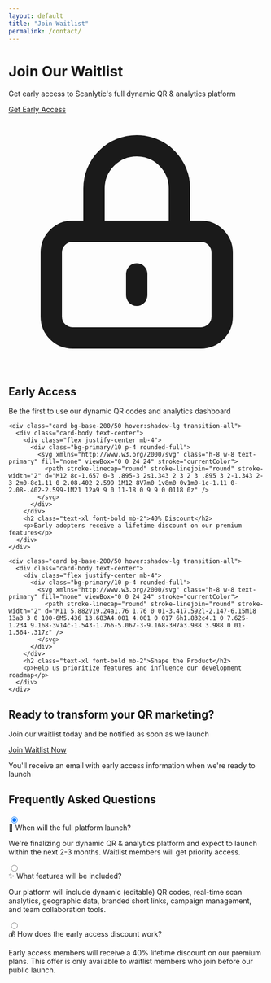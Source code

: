 ```yaml
---
layout: default
title: "Join Waitlist"
permalink: /contact/
---
```


<div class="container mx-auto px-4 lg:px-8 py-16">
  <!-- Hero section with gradient background -->
  <div class="hero bg-gradient-to-r from-primary/10 to-secondary/10 rounded-box mb-12 py-16">
    <div class="hero-content text-center">
      <div class="max-w-2xl">
        <h1 class="text-4xl md:text-5xl font-bold mb-6">Join Our Waitlist</h1>
        <p class="text-lg opacity-80 mb-8">Get early access to Scanlytic's full dynamic QR & analytics platform</p>
        <a href="https://forms.gle/MoJ3yz7AmMFo9Fq66" class="btn btn-accent btn-lg pulse-cta">Get Early Access</a>
      </div>
    </div>
  </div>

  <!-- Key benefits -->
  <div class="grid md:grid-cols-3 gap-8 mb-16">
    <div class="card bg-base-200/50 hover:shadow-lg transition-all">
      <div class="card-body text-center">
        <div class="flex justify-center mb-4">
          <div class="bg-primary/10 p-4 rounded-full">
            <svg xmlns="http://www.w3.org/2000/svg" class="h-8 w-8 text-primary" fill="none" viewBox="0 0 24 24" stroke="currentColor">
              <path stroke-linecap="round" stroke-linejoin="round" stroke-width="2" d="M12 15v2m-6 4h12a2 2 0 002-2v-6a2 2 0 00-2-2H6a2 2 0 00-2 2v6a2 2 0 002 2zm10-10V7a4 4 0 00-8 0v4h8z" />
            </svg>
          </div>
        </div>
        <h2 class="text-xl font-bold mb-2">Early Access</h2>
        <p>Be the first to use our dynamic QR codes and analytics dashboard</p>
      </div>
    </div>
    
    <div class="card bg-base-200/50 hover:shadow-lg transition-all">
      <div class="card-body text-center">
        <div class="flex justify-center mb-4">
          <div class="bg-primary/10 p-4 rounded-full">
            <svg xmlns="http://www.w3.org/2000/svg" class="h-8 w-8 text-primary" fill="none" viewBox="0 0 24 24" stroke="currentColor">
              <path stroke-linecap="round" stroke-linejoin="round" stroke-width="2" d="M12 8c-1.657 0-3 .895-3 2s1.343 2 3 2 3 .895 3 2-1.343 2-3 2m0-8c1.11 0 2.08.402 2.599 1M12 8V7m0 1v8m0 0v1m0-1c-1.11 0-2.08-.402-2.599-1M21 12a9 9 0 11-18 0 9 9 0 0118 0z" />
            </svg>
          </div>
        </div>
        <h2 class="text-xl font-bold mb-2">40% Discount</h2>
        <p>Early adopters receive a lifetime discount on our premium features</p>
      </div>
    </div>
    
    <div class="card bg-base-200/50 hover:shadow-lg transition-all">
      <div class="card-body text-center">
        <div class="flex justify-center mb-4">
          <div class="bg-primary/10 p-4 rounded-full">
            <svg xmlns="http://www.w3.org/2000/svg" class="h-8 w-8 text-primary" fill="none" viewBox="0 0 24 24" stroke="currentColor">
              <path stroke-linecap="round" stroke-linejoin="round" stroke-width="2" d="M11 5.882V19.24a1.76 1.76 0 01-3.417.592l-2.147-6.15M18 13a3 3 0 100-6M5.436 13.683A4.001 4.001 0 017 6h1.832c4.1 0 7.625-1.234 9.168-3v14c-1.543-1.766-5.067-3-9.168-3H7a3.988 3.988 0 01-1.564-.317z" />
            </svg>
          </div>
        </div>
        <h2 class="text-xl font-bold mb-2">Shape the Product</h2>
        <p>Help us prioritize features and influence our development roadmap</p>
      </div>
    </div>
  </div>
  
  <!-- CTA section -->
  <div class="card glass shadow-xl bg-gradient-to-r from-primary/5 to-secondary/5 mb-16">
    <div class="card-body text-center py-12">
      <h2 class="text-3xl font-bold mb-6">Ready to transform your QR marketing?</h2>
      <p class="text-lg mb-8">Join our waitlist today and be notified as soon as we launch</p>
      <div class="flex justify-center">
        <a href="https://forms.gle/MoJ3yz7AmMFo9Fq66" class="btn btn-accent btn-lg pulse-cta">Join Waitlist Now</a>
      </div>
      <p class="mt-6 opacity-70">You'll receive an email with early access information when we're ready to launch</p>
    </div>
  </div>
  
  <!-- FAQ -->
  <div class="mb-12">
    <h2 class="text-2xl font-bold text-center mb-8">Frequently Asked Questions</h2>
    <div class="grid gap-4">
      <div class="collapse collapse-plus bg-base-200/50">
        <input type="radio" name="faq-accordion" checked="checked" /> 
        <div class="collapse-title font-medium">
          🚀 When will the full platform launch?
        </div>
        <div class="collapse-content"> 
          <p>We're finalizing our dynamic QR & analytics platform and expect to launch within the next 2-3 months. Waitlist members will get priority access.</p>
        </div>
      </div>
      <div class="collapse collapse-plus bg-base-200/50">
        <input type="radio" name="faq-accordion" /> 
        <div class="collapse-title font-medium">
          ✨ What features will be included?
        </div>
        <div class="collapse-content"> 
          <p>Our platform will include dynamic (editable) QR codes, real-time scan analytics, geographic data, branded short links, campaign management, and team collaboration tools.</p>
        </div>
      </div>
      <div class="collapse collapse-plus bg-base-200/50">
        <input type="radio" name="faq-accordion" /> 
        <div class="collapse-title font-medium">
          💰 How does the early access discount work?
        </div>
        <div class="collapse-content"> 
          <p>Early access members will receive a 40% lifetime discount on our premium plans. This offer is only available to waitlist members who join before our public launch.</p>
        </div>
      </div>
    </div>
  </div>
</div>
